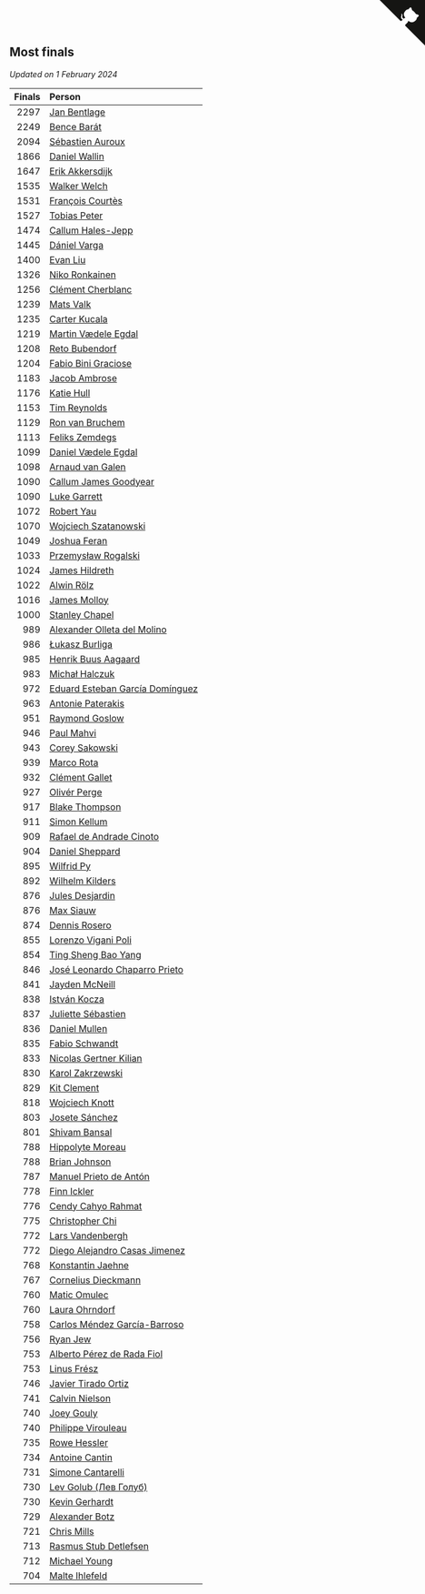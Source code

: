 ## Most finals

*Updated on  1 February 2024*

| Finals | Person |
| ---: | :--- |
| 2297 | [Jan Bentlage](https://www.worldcubeassociation.org/persons/2010BENT01) |
| 2249 | [Bence Barát](https://www.worldcubeassociation.org/persons/2008BARA01) |
| 2094 | [Sébastien Auroux](https://www.worldcubeassociation.org/persons/2008AURO01) |
| 1866 | [Daniel Wallin](https://www.worldcubeassociation.org/persons/2013WALL03) |
| 1647 | [Erik Akkersdijk](https://www.worldcubeassociation.org/persons/2005AKKE01) |
| 1535 | [Walker Welch](https://www.worldcubeassociation.org/persons/2011WELC01) |
| 1531 | [François Courtès](https://www.worldcubeassociation.org/persons/2008COUR01) |
| 1527 | [Tobias Peter](https://www.worldcubeassociation.org/persons/2014PETE03) |
| 1474 | [Callum Hales-Jepp](https://www.worldcubeassociation.org/persons/2012HALE01) |
| 1445 | [Dániel Varga](https://www.worldcubeassociation.org/persons/2008VARG01) |
| 1400 | [Evan Liu](https://www.worldcubeassociation.org/persons/2009LIUE01) |
| 1326 | [Niko Ronkainen](https://www.worldcubeassociation.org/persons/2010RONK01) |
| 1256 | [Clément Cherblanc](https://www.worldcubeassociation.org/persons/2014CHER05) |
| 1239 | [Mats Valk](https://www.worldcubeassociation.org/persons/2007VALK01) |
| 1235 | [Carter Kucala](https://www.worldcubeassociation.org/persons/2015KUCA01) |
| 1219 | [Martin Vædele Egdal](https://www.worldcubeassociation.org/persons/2013EGDA02) |
| 1208 | [Reto Bubendorf](https://www.worldcubeassociation.org/persons/2012BUBE01) |
| 1204 | [Fabio Bini Graciose](https://www.worldcubeassociation.org/persons/2010GRAC02) |
| 1183 | [Jacob Ambrose](https://www.worldcubeassociation.org/persons/2010AMBR01) |
| 1176 | [Katie Hull](https://www.worldcubeassociation.org/persons/2010HULL01) |
| 1153 | [Tim Reynolds](https://www.worldcubeassociation.org/persons/2005REYN01) |
| 1129 | [Ron van Bruchem](https://www.worldcubeassociation.org/persons/2003BRUC01) |
| 1113 | [Feliks Zemdegs](https://www.worldcubeassociation.org/persons/2009ZEMD01) |
| 1099 | [Daniel Vædele Egdal](https://www.worldcubeassociation.org/persons/2013EGDA01) |
| 1098 | [Arnaud van Galen](https://www.worldcubeassociation.org/persons/2006GALE01) |
| 1090 | [Callum James Goodyear](https://www.worldcubeassociation.org/persons/2012GOOD02) |
| 1090 | [Luke Garrett](https://www.worldcubeassociation.org/persons/2017GARR05) |
| 1072 | [Robert Yau](https://www.worldcubeassociation.org/persons/2009YAUR01) |
| 1070 | [Wojciech Szatanowski](https://www.worldcubeassociation.org/persons/2011SZAT01) |
| 1049 | [Joshua Feran](https://www.worldcubeassociation.org/persons/2011FERA01) |
| 1033 | [Przemysław Rogalski](https://www.worldcubeassociation.org/persons/2013ROGA02) |
| 1024 | [James Hildreth](https://www.worldcubeassociation.org/persons/2009HILD01) |
| 1022 | [Alwin Rölz](https://www.worldcubeassociation.org/persons/2016ROLZ01) |
| 1016 | [James Molloy](https://www.worldcubeassociation.org/persons/2011MOLL01) |
| 1000 | [Stanley Chapel](https://www.worldcubeassociation.org/persons/2016CHAP04) |
| 989 | [Alexander Olleta del Molino](https://www.worldcubeassociation.org/persons/2008OLLE01) |
| 986 | [Łukasz Burliga](https://www.worldcubeassociation.org/persons/2013BURL01) |
| 985 | [Henrik Buus Aagaard](https://www.worldcubeassociation.org/persons/2006BUUS01) |
| 983 | [Michał Halczuk](https://www.worldcubeassociation.org/persons/2006HALC01) |
| 972 | [Eduard Esteban García Domínguez](https://www.worldcubeassociation.org/persons/2011EDUA01) |
| 963 | [Antonie Paterakis](https://www.worldcubeassociation.org/persons/2012PATE01) |
| 951 | [Raymond Goslow](https://www.worldcubeassociation.org/persons/2014GOSL01) |
| 946 | [Paul Mahvi](https://www.worldcubeassociation.org/persons/2012MAHV01) |
| 943 | [Corey Sakowski](https://www.worldcubeassociation.org/persons/2011SAKO01) |
| 939 | [Marco Rota](https://www.worldcubeassociation.org/persons/2009ROTA01) |
| 932 | [Clément Gallet](https://www.worldcubeassociation.org/persons/2004GALL02) |
| 927 | [Olivér Perge](https://www.worldcubeassociation.org/persons/2007PERG01) |
| 917 | [Blake Thompson](https://www.worldcubeassociation.org/persons/2010THOM03) |
| 911 | [Simon Kellum](https://www.worldcubeassociation.org/persons/2016KELL12) |
| 909 | [Rafael de Andrade Cinoto](https://www.worldcubeassociation.org/persons/2007CINO01) |
| 904 | [Daniel Sheppard](https://www.worldcubeassociation.org/persons/2009SHEP01) |
| 895 | [Wilfrid Py](https://www.worldcubeassociation.org/persons/2016PYWI01) |
| 892 | [Wilhelm Kilders](https://www.worldcubeassociation.org/persons/2010KILD02) |
| 876 | [Jules Desjardin](https://www.worldcubeassociation.org/persons/2010DESJ01) |
| 876 | [Max Siauw](https://www.worldcubeassociation.org/persons/2017SIAU02) |
| 874 | [Dennis Rosero](https://www.worldcubeassociation.org/persons/2010ROSE03) |
| 855 | [Lorenzo Vigani Poli](https://www.worldcubeassociation.org/persons/2007POLI01) |
| 854 | [Ting Sheng Bao Yang](https://www.worldcubeassociation.org/persons/2008BAOY01) |
| 846 | [José Leonardo Chaparro Prieto](https://www.worldcubeassociation.org/persons/2011CHAP01) |
| 841 | [Jayden McNeill](https://www.worldcubeassociation.org/persons/2012MCNE01) |
| 838 | [István Kocza](https://www.worldcubeassociation.org/persons/2005KOCZ01) |
| 837 | [Juliette Sébastien](https://www.worldcubeassociation.org/persons/2014SEBA01) |
| 836 | [Daniel Mullen](https://www.worldcubeassociation.org/persons/2016MULL04) |
| 835 | [Fabio Schwandt](https://www.worldcubeassociation.org/persons/2014SCHW02) |
| 833 | [Nicolas Gertner Kilian](https://www.worldcubeassociation.org/persons/2013GERT01) |
| 830 | [Karol Zakrzewski](https://www.worldcubeassociation.org/persons/2014ZAKR01) |
| 829 | [Kit Clement](https://www.worldcubeassociation.org/persons/2008CLEM01) |
| 818 | [Wojciech Knott](https://www.worldcubeassociation.org/persons/2011KNOT01) |
| 803 | [Josete Sánchez](https://www.worldcubeassociation.org/persons/2015SANC18) |
| 801 | [Shivam Bansal](https://www.worldcubeassociation.org/persons/2011BANS02) |
| 788 | [Hippolyte Moreau](https://www.worldcubeassociation.org/persons/2008MORE02) |
| 788 | [Brian Johnson](https://www.worldcubeassociation.org/persons/2013JOHN10) |
| 787 | [Manuel Prieto de Antón](https://www.worldcubeassociation.org/persons/2015ANTO04) |
| 778 | [Finn Ickler](https://www.worldcubeassociation.org/persons/2012ICKL01) |
| 776 | [Cendy Cahyo Rahmat](https://www.worldcubeassociation.org/persons/2010RAHM02) |
| 775 | [Christopher Chi](https://www.worldcubeassociation.org/persons/2014CHIC01) |
| 772 | [Lars Vandenbergh](https://www.worldcubeassociation.org/persons/2003VAND01) |
| 772 | [Diego Alejandro Casas Jimenez](https://www.worldcubeassociation.org/persons/2014JIME05) |
| 768 | [Konstantin Jaehne](https://www.worldcubeassociation.org/persons/2015JAEH01) |
| 767 | [Cornelius Dieckmann](https://www.worldcubeassociation.org/persons/2009DIEC01) |
| 760 | [Matic Omulec](https://www.worldcubeassociation.org/persons/2010OMUL02) |
| 760 | [Laura Ohrndorf](https://www.worldcubeassociation.org/persons/2009OHRN01) |
| 758 | [Carlos Méndez García-Barroso](https://www.worldcubeassociation.org/persons/2010GARC02) |
| 756 | [Ryan Jew](https://www.worldcubeassociation.org/persons/2008JEWR01) |
| 753 | [Alberto Pérez de Rada Fiol](https://www.worldcubeassociation.org/persons/2011FIOL01) |
| 753 | [Linus Frész](https://www.worldcubeassociation.org/persons/2011FRES01) |
| 746 | [Javier Tirado Ortiz](https://www.worldcubeassociation.org/persons/2009TIRA01) |
| 741 | [Calvin Nielson](https://www.worldcubeassociation.org/persons/2014NIEL03) |
| 740 | [Joey Gouly](https://www.worldcubeassociation.org/persons/2007GOUL01) |
| 740 | [Philippe Virouleau](https://www.worldcubeassociation.org/persons/2008VIRO01) |
| 735 | [Rowe Hessler](https://www.worldcubeassociation.org/persons/2007HESS01) |
| 734 | [Antoine Cantin](https://www.worldcubeassociation.org/persons/2010CANT02) |
| 731 | [Simone Cantarelli](https://www.worldcubeassociation.org/persons/2012CANT02) |
| 730 | [Lev Golub (Лев Голуб)](https://www.worldcubeassociation.org/persons/2014HOLU01) |
| 730 | [Kevin Gerhardt](https://www.worldcubeassociation.org/persons/2013GERH01) |
| 729 | [Alexander Botz](https://www.worldcubeassociation.org/persons/2013BOTZ01) |
| 721 | [Chris Mills](https://www.worldcubeassociation.org/persons/2014MILL04) |
| 713 | [Rasmus Stub Detlefsen](https://www.worldcubeassociation.org/persons/2014DETL01) |
| 712 | [Michael Young](https://www.worldcubeassociation.org/persons/2008YOUN02) |
| 704 | [Malte Ihlefeld](https://www.worldcubeassociation.org/persons/2016IHLE01) |


<a href="https://github.com/jonatanklosko/wca_statistics" class="github-corner" aria-label="View source on Github"><svg width="80" height="80" viewBox="0 0 250 250" style="fill:#151513; color:#fff; position: absolute; top: 0; border: 0; right: 0;" aria-hidden="true"><path d="M0,0 L115,115 L130,115 L142,142 L250,250 L250,0 Z"></path><path d="M128.3,109.0 C113.8,99.7 119.0,89.6 119.0,89.6 C122.0,82.7 120.5,78.6 120.5,78.6 C119.2,72.0 123.4,76.3 123.4,76.3 C127.3,80.9 125.5,87.3 125.5,87.3 C122.9,97.6 130.6,101.9 134.4,103.2" fill="currentColor" style="transform-origin: 130px 106px;" class="octo-arm"></path><path d="M115.0,115.0 C114.9,115.1 118.7,116.5 119.8,115.4 L133.7,101.6 C136.9,99.2 139.9,98.4 142.2,98.6 C133.8,88.0 127.5,74.4 143.8,58.0 C148.5,53.4 154.0,51.2 159.7,51.0 C160.3,49.4 163.2,43.6 171.4,40.1 C171.4,40.1 176.1,42.5 178.8,56.2 C183.1,58.6 187.2,61.8 190.9,65.4 C194.5,69.0 197.7,73.2 200.1,77.6 C213.8,80.2 216.3,84.9 216.3,84.9 C212.7,93.1 206.9,96.0 205.4,96.6 C205.1,102.4 203.0,107.8 198.3,112.5 C181.9,128.9 168.3,122.5 157.7,114.1 C157.9,116.9 156.7,120.9 152.7,124.9 L141.0,136.5 C139.8,137.7 141.6,141.9 141.8,141.8 Z" fill="currentColor" class="octo-body"></path></svg></a><style>.github-corner:hover .octo-arm{animation:octocat-wave 560ms ease-in-out}@keyframes octocat-wave{0%,100%{transform:rotate(0)}20%,60%{transform:rotate(-25deg)}40%,80%{transform:rotate(10deg)}}@media (max-width:500px){.github-corner:hover .octo-arm{animation:none}.github-corner .octo-arm{animation:octocat-wave 560ms ease-in-out}}</style>
